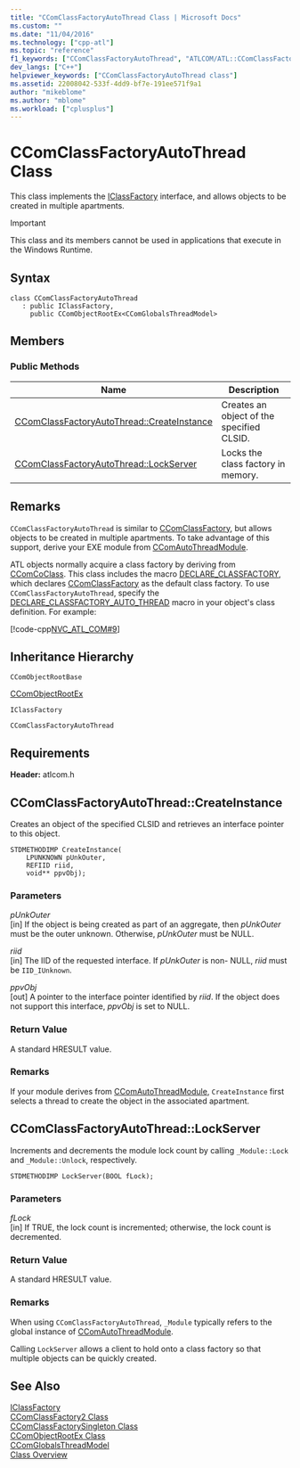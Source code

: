 ```yaml
---
title: "CComClassFactoryAutoThread Class | Microsoft Docs"
ms.custom: ""
ms.date: "11/04/2016"
ms.technology: ["cpp-atl"]
ms.topic: "reference"
f1_keywords: ["CComClassFactoryAutoThread", "ATLCOM/ATL::CComClassFactoryAutoThread", "ATLCOM/ATL::CComClassFactoryAutoThread::CreateInstance", "ATLCOM/ATL::CComClassFactoryAutoThread::LockServer"]
dev_langs: ["C++"]
helpviewer_keywords: ["CComClassFactoryAutoThread class"]
ms.assetid: 22008042-533f-4dd9-bf7e-191ee571f9a1
author: "mikeblome"
ms.author: "mblome"
ms.workload: ["cplusplus"]
---
```

# CComClassFactoryAutoThread Class

This class implements the [IClassFactory](/windows/desktop/api/unknwnbase/nn-unknwnbase-iclassfactory) interface, and allows objects to be created in multiple apartments.

> [!IMPORTANT]
>  This class and its members cannot be used in applications that execute in the Windows Runtime.

## Syntax

```
class CComClassFactoryAutoThread 
   : public IClassFactory, 
     public CComObjectRootEx<CComGlobalsThreadModel>
```

## Members

### Public Methods

|Name|Description|
|----------|-----------------|
|[CComClassFactoryAutoThread::CreateInstance](#createinstance)|Creates an object of the specified CLSID.|
|[CComClassFactoryAutoThread::LockServer](#lockserver)|Locks the class factory in memory.|

## Remarks

`CComClassFactoryAutoThread` is similar to [CComClassFactory](../../atl/reference/ccomclassfactory-class.md), but allows objects to be created in multiple apartments. To take advantage of this support, derive your EXE module from [CComAutoThreadModule](../../atl/reference/ccomautothreadmodule-class.md).

ATL objects normally acquire a class factory by deriving from [CComCoClass](../../atl/reference/ccomcoclass-class.md). This class includes the macro [DECLARE_CLASSFACTORY](aggregation-and-class-factory-macros.md#declare_classfactory), which declares [CComClassFactory](../../atl/reference/ccomclassfactory-class.md) as the default class factory. To use `CComClassFactoryAutoThread`, specify the [DECLARE_CLASSFACTORY_AUTO_THREAD](aggregation-and-class-factory-macros.md#declare_classfactory_auto_thread) macro in your object's class definition. For example:

[!code-cpp[NVC_ATL_COM#9](../../atl/codesnippet/cpp/ccomclassfactoryautothread-class_1.h)]

## Inheritance Hierarchy

`CComObjectRootBase`

[CComObjectRootEx](../../atl/reference/ccomobjectrootex-class.md)

`IClassFactory`

`CComClassFactoryAutoThread`

## Requirements

**Header:** atlcom.h

##  <a name="createinstance"></a>  CComClassFactoryAutoThread::CreateInstance

Creates an object of the specified CLSID and retrieves an interface pointer to this object.

```
STDMETHODIMP CreateInstance(
    LPUNKNOWN pUnkOuter,
    REFIID riid,
    void** ppvObj);
```

### Parameters

*pUnkOuter*<br/>
[in] If the object is being created as part of an aggregate, then *pUnkOuter* must be the outer unknown. Otherwise, *pUnkOuter* must be NULL.

*riid*<br/>
[in] The IID of the requested interface. If *pUnkOuter* is non- NULL, *riid* must be `IID_IUnknown`.

*ppvObj*<br/>
[out] A pointer to the interface pointer identified by *riid*. If the object does not support this interface, *ppvObj* is set to NULL.

### Return Value

A standard HRESULT value.

### Remarks

If your module derives from [CComAutoThreadModule](../../atl/reference/ccomautothreadmodule-class.md), `CreateInstance` first selects a thread to create the object in the associated apartment.

##  <a name="lockserver"></a>  CComClassFactoryAutoThread::LockServer

Increments and decrements the module lock count by calling `_Module::Lock` and `_Module::Unlock`, respectively.

```
STDMETHODIMP LockServer(BOOL fLock);
```

### Parameters

*fLock*<br/>
[in] If TRUE, the lock count is incremented; otherwise, the lock count is decremented.

### Return Value

A standard HRESULT value.

### Remarks

When using `CComClassFactoryAutoThread`, `_Module` typically refers to the global instance of [CComAutoThreadModule](../../atl/reference/ccomautothreadmodule-class.md).

Calling `LockServer` allows a client to hold onto a class factory so that multiple objects can be quickly created.

## See Also

[IClassFactory](/windows/desktop/api/unknwnbase/nn-unknwnbase-iclassfactory)<br/>
[CComClassFactory2 Class](../../atl/reference/ccomclassfactory2-class.md)<br/>
[CComClassFactorySingleton Class](../../atl/reference/ccomclassfactorysingleton-class.md)<br/>
[CComObjectRootEx Class](../../atl/reference/ccomobjectrootex-class.md)<br/>
[CComGlobalsThreadModel](atl-typedefs.md#ccomglobalsthreadmodel)<br/>
[Class Overview](../../atl/atl-class-overview.md)
